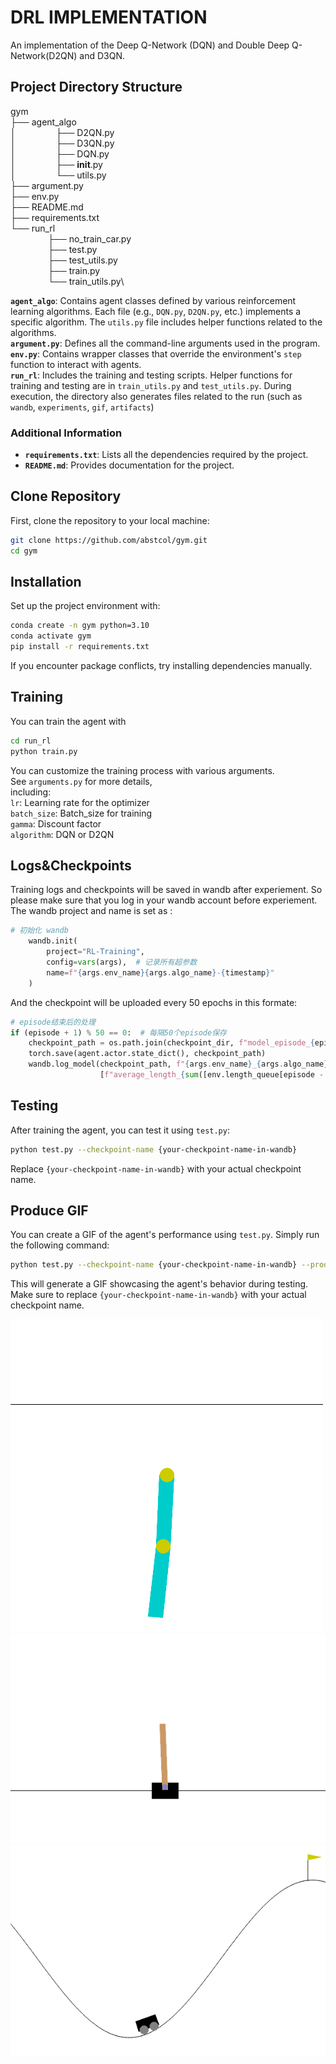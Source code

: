 # DRL IMPLEMENTATION
An implementation of the Deep Q-Network (DQN) and Double Deep Q-Network(D2QN) and D3QN.


## Project Directory Structure

gym\
├── agent_algo\
│   &emsp;&emsp;&emsp;&emsp;  ├── D2QN.py\
│   &emsp;&emsp;&emsp;&emsp;  ├── D3QN.py\
│   &emsp;&emsp;&emsp;&emsp;  ├── DQN.py\
│   &emsp;&emsp;&emsp;&emsp;  ├── __init__.py\
│   &emsp;&emsp;&emsp;&emsp;  └── utils.py\
├── argument.py\
├── env.py\
├── README.md\
├── requirements.txt\
└── run_rl\
 &emsp;&emsp;&emsp;&emsp; ├── no_train_car.py\
 &emsp;&emsp;&emsp;&emsp; ├── test.py\
 &emsp;&emsp;&emsp;&emsp; ├── test_utils.py\
 &emsp;&emsp;&emsp;&emsp; ├── train.py\
 &emsp;&emsp;&emsp;&emsp; └── train_utils.py\
 
**`agent_algo`**: Contains agent classes defined by various reinforcement learning algorithms. Each file (e.g., `DQN.py`, `D2QN.py`, etc.) implements a specific algorithm. The `utils.py` file includes helper functions related to the algorithms.\
**`argument.py`**: Defines all the command-line arguments used in the program.\
**`env.py`**: Contains wrapper classes that override the environment's `step` function to interact with agents.\
**`run_rl`**: Includes the training and testing scripts. Helper functions for training and testing are in `train_utils.py` and `test_utils.py`. During execution, the directory also generates files related to the run (such as `wandb`, `experiments`, `gif`, `artifacts`)

### Additional Information

-   **`requirements.txt`**: Lists all the dependencies required by the project.
-   **`README.md`**: Provides documentation for the project.


## Clone Repository 
First, clone the repository to your local machine: 
```bash 
git clone https://github.com/abstcol/gym.git 
cd gym
```

## Installation
Set up the project environment with:

```bash
conda create -n gym python=3.10  
conda activate gym 
pip install -r requirements.txt
```
If you encounter package conflicts, try installing dependencies manually.

## Training
You can train the agent with 
```bash
cd run_rl
python train.py
```

You can customize the training process with various arguments.  
See `arguments.py` for more details, \
including:\
`lr`: Learning rate for the optimizer\
`batch_size`: Batch_size for training\
`gamma`: Discount factor\
`algorithm`: DQN or D2QN

## Logs&Checkpoints

Training logs and checkpoints will be saved in wandb after experiement.
So please make sure that you log in your wandb account before experiement.
The wandb project and name is set as :
```python
# 初始化 wandb
    wandb.init(
        project="RL-Training",
        config=vars(args),  # 记录所有超参数
        name=f"{args.env_name}{args.algo_name}-{timestamp}"
    )
```
And the checkpoint will be uploaded every 50 epochs in this formate:

```python
# episode结束后的处理
if (episode + 1) % 50 == 0:  # 每隔50个episode保存
    checkpoint_path = os.path.join(checkpoint_dir, f"model_episode_{episode + 1}.pth")
    torch.save(agent.actor.state_dict(), checkpoint_path)
    wandb.log_model(checkpoint_path, f"{args.env_name}_{args.algo_name}_{timestamp}",
                    [f"average_length_{sum([env.length_queue[episode - i] for i in range(50)]) / 50}"])

```




## Testing
After training the agent, you can test it using `test.py`:
```bash
python test.py --checkpoint-name {your-checkpoint-name-in-wandb}
```
Replace `{your-checkpoint-name-in-wandb}` with your actual checkpoint name.

##  Produce GIF
You can create a GIF of the agent's performance using `test.py`. Simply run the following command:
```bash
python test.py --checkpoint-name {your-checkpoint-name-in-wandb} --produce-gif
```
This will generate a GIF showcasing the agent's behavior during testing. Make sure to replace `{your-checkpoint-name-in-wandb}` with your actual checkpoint name.

![img](src/Acrobot-v1_D3QN_20250309-150645.gif)![img](src/CartPole-v1_D3QN_20250309-150934.gif)![img](src/MountainCar-v0_D3QN_20250309-141714.gif)







<!--stackedit_data:
eyJoaXN0b3J5IjpbLTE3MTkxNTc5ODQsLTEzMzU1OTM2MjQsLT
k2MTU3NTM5MywtMTc4NTEzMjUwNCwxNDE2MDk2NDA5LDEzNTcx
MTEyMDMsMTE2NDU0Mzc3NF19
-->